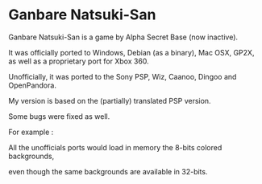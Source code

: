 Ganbare Natsuki-San
==========================

Ganbare Natsuki-San is a game by Alpha Secret Base (now inactive).

It was officially ported to Windows, Debian (as a binary), Mac OSX, GP2X,
as well as a proprietary port for Xbox 360.

Unofficially, it was ported to the Sony PSP, Wiz, Caanoo, Dingoo and OpenPandora.

My version is based on the (partially) translated PSP version.

Some bugs were fixed as well.

For example :

All the unofficials ports would load in memory the 8-bits colored backgrounds, 

even though the same backgrounds are available in 32-bits.


